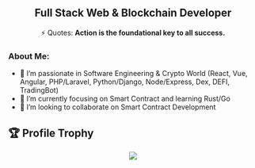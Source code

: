 <h2 align="center">Full Stack Web & Blockchain Developer</h2>
<div align="center">⚡ Quotes: <strong>Action is the foundational key to all success.</strong></div>

### About Me:

- 👀 I’m passionate in Software Engineering & Crypto World (React, Vue, Angular, PHP/Laravel, Python/Django, Node/Express, Dex, DEFI, TradingBot)
- 💫 I’m currently focusing on Smart Contract and learning Rust/Go
- 💞️ I’m looking to collaborate on Smart Contract Development

## 🏆 Profile Trophy

<p align="center">
  <a href="https://github.com/3mp8r3">
    <img src="https://github-profile-trophy.vercel.app/?username=3mp8r3&row=1&column=7&no-bg=true&margin-w=42"/>
  </a>
</p>

